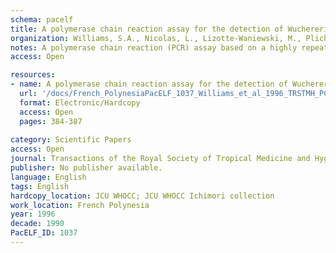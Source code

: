 ```yaml
---
schema: pacelf
title: A polymerase chain reaction assay for the detection of Wuchereria bancrofti in blood samples from French Polynesia
organization: Williams, S.A., Nicolas, L., Lizotte-Waniewski, M., Plichart, C., Luquiaud, P., Nguyen, L.N., Moulia-Pelat, J.-P.
notes: A polymerase chain reaction (PCR) assay based on a highly repeated deoxyribonucleic acid (DNA) sequence found in Wuchereria bancrofti (the SspI repeat) has been developed to address the shortcomings of traditional diagnostic methods. In this field study in a W. bancrofti endemic region of French Polynesia, 373 human blood samples were collected and 100 microL of blood were screened by the SspI PCR assay and 1 microL by membrane filtration. The SspI PCR assay detected 99 of 113 blood samples in which microfilariae had been detected by filtration (sensitivity of 88%) with a specificity of 100%. All the samples missed by the SspI PCR assay had less than 8 microfilariae per mL of blood. To evaluate the efficacy of screening larger blood samples by PCR, both 100 microL and 500 microL samples from 50 patients with very low-level microfilaraemia were screened by the SspI PCR assay; the sensitivity increased from 60% to 84% when using the larger volume of blood. Finally, an enzyme-linked immunosorbent assay-based version of the SspI PCR assay was used to screen blood from 12 patients following treatment with diethylcarbamazine, ivermectin, or both. These results showed that the PCR assay closely paralleled the presence or absence of microfilariae in the blood and that no increase in the DNA level was seen immediately following drug treatment.
access: Open

resources:
- name: A polymerase chain reaction assay for the detection of Wuchereria bancrofti in blood samples from French Polynesia
  url: '/docs/French_PolynesiaPacELF_1037_Williams_et_al_1996_TRSTMH_PCR_for_detection_of_Wb_in_blood_samples_from_French_Polynesia_90-4-384.pdf'
  format: Electronic/Hardcopy
  access: Open
  pages: 384-387
 
category: Scientific Papers
access: Open
journal: Transactions of the Royal Society of Tropical Medicine and Hygiene
publisher: No publisher available. 
language: English 
tags: English 
hardcopy_location: JCU WHOCC; JCU WHOCC Ichimori collection
work_location: French Polynesia
year: 1996
decade: 1990
PacELF_ID: 1037
---
```

